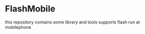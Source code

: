 FlashMobile
===========

this repository contains some library and tools supports flash run at mobilephone

